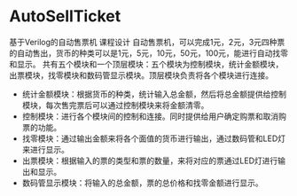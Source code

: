 # AutoSellTicket
基于Verilog的自动售票机 课程设计
  自动售票机，可以完成1元，2元，3元四种票的自动售出，货币的种类可以是1元，5元，10元，50元，100元，能进行自动找零和显示。
  共有五个模块和一个顶层模块：五个模块为控制模块，统计金额模块，出票模块，找零模块和数码管显示模块。顶层模块负责将各个模块进行连接。
  + 统计金额模块：根据货币的种类，统计输入总金额，然后将总金额提供给控制模块，每次售完票后可以通过控制模块来将金额清零。
  + 控制模块：进行各个模块间的控制和连接。同时提供给用户确定购票和取消购票的功能。
  + 找零模块：通过输出金额来将各个面值的货币进行输出，通过数码管和LED灯来进行显示。
  + 出票模块：根据输入的票的类型和票的数量，来将对应的票通过LED灯进行输出和显示。
  + 数码管显示模块：将输入的总金额，票的总价格和找零金额进行显示。
